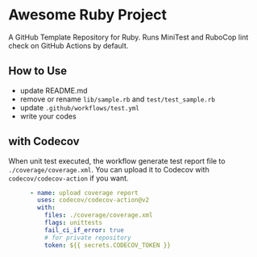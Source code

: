 # Awesome Ruby Project

A GitHub Template Repository for Ruby. Runs MiniTest and RuboCop lint check on GitHub Actions by default.

## How to Use

- update README.md
- remove or rename `lib/sample.rb` and `test/test_sample.rb`
- update `.github/workflows/test.yml`
- write your codes

## with Codecov

When unit test executed, the workflow generate test report file to `./coverage/coverage.xml`. You can upload it to Codecov with `codecov/codecov-action` if you want.

```yml
      - name: upload coverage report
        uses: codecov/codecov-action@v2
        with:
          files: ./coverage/coverage.xml
          flags: unittests
          fail_ci_if_error: true
          # for private repository
          token: ${{ secrets.CODECOV_TOKEN }}
```
